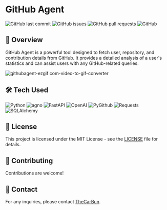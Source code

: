 # GitHub Agent

![GitHub last commit](https://img.shields.io/github/last-commit/TheCarBun/GitHub-Agent)
![GitHub issues](https://img.shields.io/github/issues/TheCarBun/GitHub-Agent)
![GitHub pull requests](https://img.shields.io/github/issues-pr/TheCarBun/GitHub-Agent)
![GitHub](https://img.shields.io/github/license/TheCarBun/GitHub-Agent)

## 🚀 Overview

GitHub Agent is a powerful tool designed to fetch user, repository, and contribution details from GitHub. It provides a detailed analysis of a user's statistics and can assist users with any GitHub-related queries.

![githubagent-ezgif com-video-to-gif-converter](https://github.com/user-attachments/assets/9d5b5900-8e9b-4ee6-a728-27c07b2fe837)

## 🛠️ Tech Used

![Python](https://img.shields.io/badge/Python-3.11.9-blue)
![agno](https://img.shields.io/badge/AgnoAI-1.1.8-purple)
![FastAPI](https://img.shields.io/badge/FastAPI-0.115.11-green)
![OpenAI](https://img.shields.io/badge/OpenAI-1.65.3-lightgrey)
![PyGithub](https://img.shields.io/badge/PyGithub-2.6.1-orange)
![Requests](https://img.shields.io/badge/Requests-2.32.3-yellow)
![SQLAlchemy](https://img.shields.io/badge/SQLAlchemy-2.0.38-red)

## 📜 License

This project is licensed under the MIT License - see the [LICENSE](LICENSE) file for details.

## 🤝 Contributing

Contributions are welcome!

## 📧 Contact

For any inquiries, please contact [TheCarBun](https://x.com/subhopriyo).
